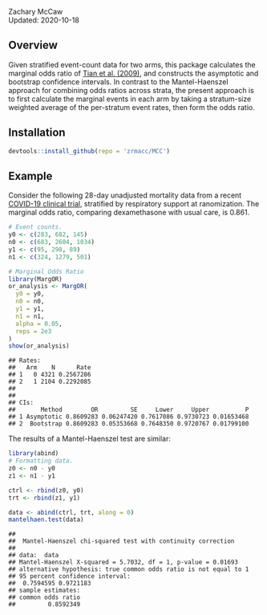Zachary McCaw <br>
Updated: 2020-10-18

## Overview

Given stratified event-count data for two arms, this package calculates the marginal odds ratio of [Tian et al. (2009)](https://doi.org/10.1093/biostatistics/kxn034), and constructs the asymptotic and bootstrap confidence intervals. In contrast to the Mantel-Haenszel approach for combining odds ratios across strata, the present approach is to first calculate the marginal events in each arm by taking a stratum-size weighted average of the per-stratum event rates, then form the odds ratio. 

## Installation


```r
devtools::install_github(repo = 'zrmacc/MCC')
```

## Example

Consider the following 28-day unadjusted mortality data from a recent [COVID-19 clinical trial](https://www.nejm.org/doi/full/10.1056/NEJMoa2021436), stratified by respiratory support at ranomization. The marginal odds ratio, comparing dexamethasone with usual care, is 0.861. 


```r
# Event counts.
y0 <- c(283, 682, 145)
n0 <- c(683, 2604, 1034)
y1 <- c(95, 298, 89)
n1 <- c(324, 1279, 501)

# Marginal Odds Ratio
library(MargOR)
or_analysis <- MargOR(
  y0 = y0,
  n0 = n0,
  y1 = y1,
  n1 = n1,
  alpha = 0.05,
  reps = 2e3
)
show(or_analysis)
```

```
## Rates:
##   Arm    N      Rate
## 1   0 4321 0.2567286
## 2   1 2104 0.2292085
## 
## 
## CIs:
##       Method        OR         SE     Lower     Upper          P
## 1 Asymptotic 0.8609283 0.06247420 0.7617086 0.9730723 0.01653468
## 2  Bootstrap 0.8609283 0.05353668 0.7648350 0.9720767 0.01799100
```

The results of a Mantel-Haenszel test are similar:


```r
library(abind)
# Formatting data.
z0 <- n0 - y0
z1 <- n1 - y1

ctrl <- rbind(z0, y0)
trt <- rbind(z1, y1)

data <- abind(ctrl, trt, along = 0)
mantelhaen.test(data)
```

```
## 
## 	Mantel-Haenszel chi-squared test with continuity correction
## 
## data:  data
## Mantel-Haenszel X-squared = 5.7032, df = 1, p-value = 0.01693
## alternative hypothesis: true common odds ratio is not equal to 1
## 95 percent confidence interval:
##  0.7594595 0.9721183
## sample estimates:
## common odds ratio 
##         0.8592349
```



